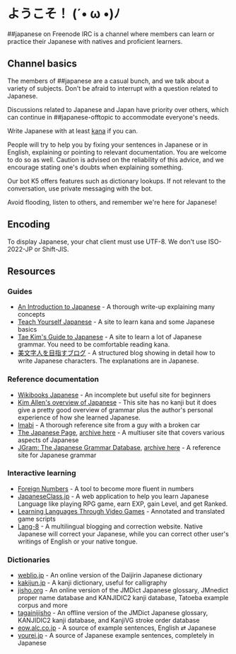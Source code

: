# ようこそ！ (´• ω •)ﾉ

\##japanese on Freenode IRC is a channel where members can learn or practice
their Japanese with natives and proficient learners.

## Channel basics
The members of ##japanese are a casual bunch, and we talk about a variety of
subjects. Don't be afraid to interrupt with a question related to Japanese.

Discussions related to Japanese and Japan have priority over others, which can
continue in \##japanese-offtopic to accommodate everyone's needs.

Write Japanese with at least [kana](https://en.wikipedia.org/wiki/Kana) if you
can.

People will try to help you by fixing your sentences in Japanese or in English,
explaining or pointing to relevant documentation. You are welcome to do so as
well. Caution is advised on the reliability of this advice, and we encourage
stating one's doubts when explaining something.

Our bot K5 offers features such as dictionary lookups. If not relevant to the
conversation, use private messaging with the bot.

Avoid flooding, listen to others, and remember we're here for Japanese!

## Encoding
To display Japanese, your chat client must use UTF-8. We don't use ISO-2022-JP
or Shift-JIS.

## Resources

### Guides
* [An Introduction to Japanese](https://pomax.github.io/nrGrammar/) - A thorough write-up explaining many concepts
* [Teach Yourself Japanese](http://www.sf.airnet.ne.jp/ts/japanese/) - A site to learn kana and some Japanese basics
* [Tae Kim's Guide to Japanese](http://www.guidetojapanese.org/) - A site to learn a lot of Japanese grammar. You need to be comfortable reading kana.
* [美文字人を目指すブログ](https://syoka-koyoblog.com/) - A structured blog showing in detail how to write Japanese characters. The explanations are in Japanese.

### Reference documentation
* [Wikibooks Japanese](https://en.wikibooks.org/wiki/Japanese) - An incomplete but useful site for beginners
* [Kim Allen's overview of Japanese](https://kimallen.sheepdogdesign.net/) - This site has no kanji but it does give a pretty good overview of grammar plus the author's personal experience of how she learned Japanese.
* [Imabi](https://imabi.net/) - A thorough reference site from a guy with a broken car
* [The Japanese Page](http://www.thejapanesepage.com/lessons), [archive here](https://web.archive.org/web/20180407093739/http://www.thejapanesepage.com/lessons/) - A multiuser site that covers various aspects of Japanese
* [JGram: The Japanese Grammar Database](http://jgram.org/), [archive here](https://web.archive.org/web/20201111220239/http://www.jgram.org/) - A reference site for Japanese grammar

### Interactive learning
* [Foreign Numbers](https://foreignnumbers.com/) - A tool to become more fluent in numbers
* [JapaneseClass.jp](https://japaneseclass.jp/) - A web application to help you learn Japanese Language like playing RPG game, earn EXP, gain Level, and get Ranked.
* [Learning Languages Through Video Games](http://www.lltvg.com/) - Annotated and translated game scripts
* [Lang-8](https://lang-8.com/) - A multilingual blogging and correction website. Native Japanese will correct your Japanese, while you can correct other user's writings of English or your native tongue.

### Dictionaries
* [weblio.jp](https://www.weblio.jp/) - An online version of the Daijirin Japanese dictionary
* [kakijun.jp](https://kakijun.jp/) - A kanji dictionary, useful for calligraphy
* [jisho.org](https://jisho.org/) - An online version of the JMDict Japanese glossary, JMnedict proper name database and KANJIDIC2 kanji database, Tatoeba example corpus and more
* [tagainijisho](https://tagaini.net) - An offline version of the JMDict Japanese glossary, KANJIDIC2 kanji database, and KanjiVG stroke order database
* [eow.alc.co.jp](https://eow.alc.co.jp) - A source of example sentences, English ⇄ Japanese
* [yourei.jp](https://yourei.jp/) - A source of Japanese example sentences, completely in Japanese

